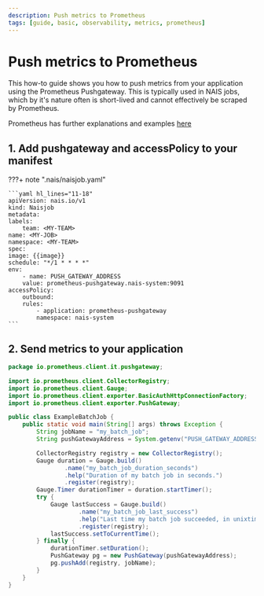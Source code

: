 ```yaml
---
description: Push metrics to Prometheus
tags: [guide, basic, observability, metrics, prometheus]
---
```

# Push metrics to Prometheus

This how-to guide shows you how to push metrics from your application using the Prometheus Pushgateway.
This is typically used in NAIS jobs, which by it's nature often is short-lived and cannot effectively be scraped by Prometheus.

Prometheus has further explanations and examples [here](https://prometheus.io/docs/instrumenting/pushing/)

## 1. Add pushgateway and accessPolicy to your manifest

???+ note ".nais/naisjob.yaml"

    ```yaml hl_lines="11-18"
    apiVersion: nais.io/v1
    kind: Naisjob
    metadata:
    labels:
        team: <MY-TEAM>
    name: <MY-JOB>
    namespace: <MY-TEAM>
    spec:
    image: {{image}}
    schedule: "*/1 * * * *"
    env:
        - name: PUSH_GATEWAY_ADDRESS
        value: prometheus-pushgateway.nais-system:9091
    accessPolicy:
        outbound:
        rules:
            - application: prometheus-pushgateway
            namespace: nais-system
    ```

## 2. Send metrics to your application

```java
package io.prometheus.client.it.pushgateway;

import io.prometheus.client.CollectorRegistry;
import io.prometheus.client.Gauge;
import io.prometheus.client.exporter.BasicAuthHttpConnectionFactory;
import io.prometheus.client.exporter.PushGateway;

public class ExampleBatchJob {
    public static void main(String[] args) throws Exception {
        String jobName = "my_batch_job";
        String pushGatewayAddress = System.getenv("PUSH_GATEWAY_ADDRESS");

        CollectorRegistry registry = new CollectorRegistry();
        Gauge duration = Gauge.build()
                .name("my_batch_job_duration_seconds")
                .help("Duration of my batch job in seconds.")
                .register(registry);
        Gauge.Timer durationTimer = duration.startTimer();
        try {
            Gauge lastSuccess = Gauge.build()
                    .name("my_batch_job_last_success")
                    .help("Last time my batch job succeeded, in unixtime.")
                    .register(registry);
            lastSuccess.setToCurrentTime();
        } finally {
            durationTimer.setDuration();
            PushGateway pg = new PushGateway(pushGatewayAddress);
            pg.pushAdd(registry, jobName);
        }
    }
}
```
